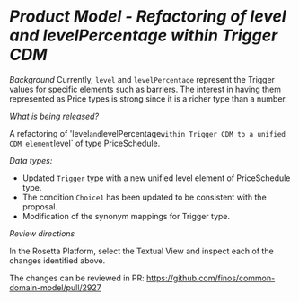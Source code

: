 # _Product Model - Refactoring of level and levelPercentage within Trigger CDM_

_Background_
Currently, `level` and `levelPercentage` represent the Trigger values for specific elements such as barriers. The interest in having them represented as Price types is strong since it is a richer type than a number.

_What is being released?_

A refactoring of 'level` and `levelPercentage` within Trigger CDM to a unified CDM element `level` of type PriceSchedule.

_Data types:_

- Updated `Trigger` type with a new unified level element of PriceSchedule type.
- The condition `Choice1` has been updated to be consistent with the proposal.
- Modification of the synonym mappings for Trigger type.

_Review directions_

In the Rosetta Platform, select the Textual View and inspect each of the changes identified above.

The changes can be reviewed in PR: https://github.com/finos/common-domain-model/pull/2927
